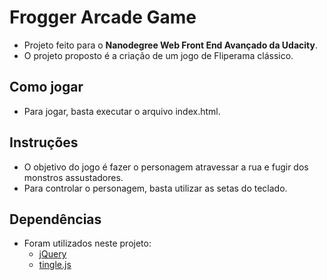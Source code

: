 # Frogger Arcade Game

- Projeto feito para o **Nanodegree Web Front End Avançado da Udacity**.
- O projeto proposto é a criação de um jogo de Fliperama clássico.

## Como jogar

- Para jogar, basta executar o arquivo index.html.

## Instruções

- O objetivo do jogo é fazer o personagem atravessar a rua e fugir dos monstros assustadores.
- Para controlar o personagem, basta utilizar as setas do teclado.

## Dependências

- Foram utilizados neste projeto: 
  - [jQuery](https://jquery.com/)
  - [tingle.js](https://robinparisi.github.io/tingle/)
